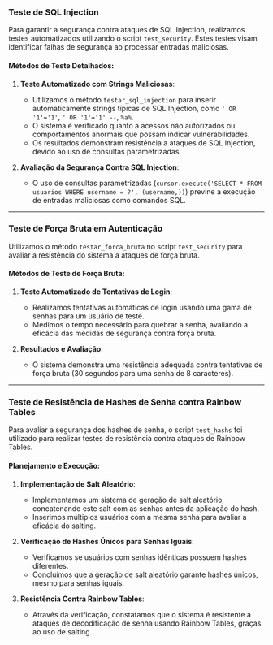 ### Teste de SQL Injection

Para garantir a segurança contra ataques de SQL Injection, realizamos testes automatizados utilizando o script `test_security`. Estes testes visam identificar falhas de segurança ao processar entradas maliciosas.

#### Métodos de Teste Detalhados:

1. **Teste Automatizado com Strings Maliciosas**:
   - Utilizamos o método `testar_sql_injection` para inserir automaticamente strings típicas de SQL Injection, como `' OR '1'='1'`, `' OR '1'='1' --`, `%a%`.
   - O sistema é verificado quanto a acessos não autorizados ou comportamentos anormais que possam indicar vulnerabilidades.
   - Os resultados demonstram resistência a ataques de SQL Injection, devido ao uso de consultas parametrizadas.

2. **Avaliação da Segurança Contra SQL Injection**:
   - O uso de consultas parametrizadas (`cursor.execute('SELECT * FROM usuarios WHERE username = ?', (username,))`) previne a execução de entradas maliciosas como comandos SQL.

---

### Teste de Força Bruta em Autenticação

Utilizamos o método `testar_forca_bruta` no script `test_security` para avaliar a resistência do sistema a ataques de força bruta.

#### Métodos de Teste de Força Bruta:

1. **Teste Automatizado de Tentativas de Login**:
   - Realizamos tentativas automáticas de login usando uma gama de senhas para um usuário de teste.
   - Medimos o tempo necessário para quebrar a senha, avaliando a eficácia das medidas de segurança contra força bruta.

2. **Resultados e Avaliação**:
   - O sistema demonstra uma resistência adequada contra tentativas de força bruta (30 segundos para uma senha de 8 caracteres).

---

### Teste de Resistência de Hashes de Senha contra Rainbow Tables

Para avaliar a segurança dos hashes de senha, o script `test_hashs` foi utilizado para realizar testes de resistência contra ataques de Rainbow Tables.

#### Planejamento e Execução:

1. **Implementação de Salt Aleatório**:
   - Implementamos um sistema de geração de salt aleatório, concatenando este salt com as senhas antes da aplicação do hash.
   - Inserimos múltiplos usuários com a mesma senha para avaliar a eficácia do salting.

2. **Verificação de Hashes Únicos para Senhas Iguais**:
   - Verificamos se usuários com senhas idênticas possuem hashes diferentes.
   - Concluímos que a geração de salt aleatório garante hashes únicos, mesmo para senhas iguais.

3. **Resistência Contra Rainbow Tables**:
   - Através da verificação, constatamos que o sistema é resistente a ataques de decodificação de senha usando Rainbow Tables, graças ao uso de salting.
